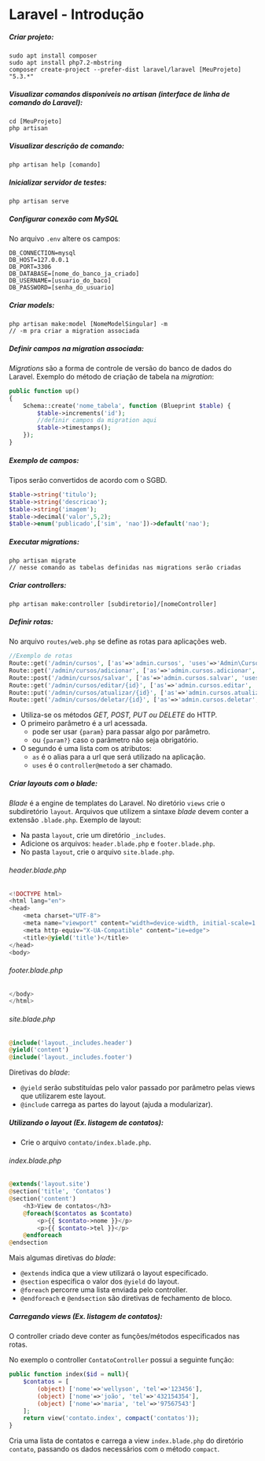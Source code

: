 
# Laravel - Introdução

##### Criar projeto:
```console
sudo apt install composer
sudo apt install php7.2-mbstring
composer create-project --prefer-dist laravel/laravel [MeuProjeto] "5.3.*"
```

##### Visualizar comandos disponíveis no _artisan_ (interface de linha de comando do Laravel):
```console
cd [MeuProjeto]
php artisan
```

##### Visualizar descrição de comando:
```console
php artisan help [comando]
```

##### Inicializar servidor de testes:
```console
php artisan serve
```

##### Configurar conexão com MySQL
No arquivo `.env` altere os campos:
```
DB_CONNECTION=mysql
DB_HOST=127.0.0.1
DB_PORT=3306
DB_DATABASE=[nome_do_banco_ja_criado]
DB_USERNAME=[usuario_do_baco]
DB_PASSWORD=[senha_do_usuario]
```

##### Criar models:
```console
php artisan make:model [NomeModelSingular] -m
// -m pra criar a migration associada
```

##### Definir campos na migration associada:
_Migrations_ são a forma de controle de versão do banco de dados do Laravel.
Exemplo do método de criação de tabela na _migration_:
```php
public function up()
{
    Schema::create('nome_tabela', function (Blueprint $table) {
        $table->increments('id');
        //definir campos da migration aqui
        $table->timestamps();
    });
}
```

##### Exemplo de campos:
Tipos serão convertidos de acordo com o SGBD.
```php
$table->string('titulo');
$table->string('descricao');
$table->string('imagem');
$table->decimal('valor',5,2);
$table->enum('publicado',['sim', 'nao'])->default('nao');
```

##### Executar migrations:
```console
php artisan migrate
// nesse comando as tabelas definidas nas migrations serão criadas
```

##### Criar controllers:
```console
php artisan make:controller [subdiretorio]/[nomeController]
```

##### Definir rotas:
No arquivo `routes/web.php` se define as rotas para aplicações web.
```php
//Exemplo de rotas
Route::get('/admin/cursos', ['as'=>'admin.cursos', 'uses'=>'Admin\CursoController@index']);
Route::get('/admin/cursos/adicionar', ['as'=>'admin.cursos.adicionar', 'uses'=>'Admin\CursoController@adicionar']);
Route::post('/admin/cursos/salvar', ['as'=>'admin.cursos.salvar', 'uses'=>'Admin\CursoController@salvar']);
Route::get('/admin/cursos/editar/{id}', ['as'=>'admin.cursos.editar', 'uses'=>'Admin\CursoController@editar']);
Route::put('/admin/cursos/atualizar/{id}', ['as'=>'admin.cursos.atualizar', 'uses'=>'Admin\CursoController@atualizar']);
Route::get('/admin/cursos/deletar/{id}', ['as'=>'admin.cursos.deletar', 'uses'=>'Admin\CursoController@deletar']);
```
- Utiliza-se os métodos *GET, POST, PUT ou DELETE* do HTTP.
- O primeiro parâmetro é a url acessada.
    - pode ser usar `{param}` para passar algo por parâmetro.
    - ou `{param?}` caso o parâmetro não seja obrigatório.
- O segundo é uma lista com os atributos:
    - `as` é o alias para a url que será utilizado na aplicação.
    - `uses` é o `controller@metodo` a ser chamado.

##### Criar layouts com o _blade_:
_Blade_ é a engine de templates do Laravel.
No diretório `views` crie o subdiretório `layout`.
Arquivos que utilizem a sintaxe _blade_ devem conter a extensão `.blade.php`.
Exemplo de layout:

- Na pasta `layout`, crie um diretório `_includes`.
- Adicione os arquivos: `header.blade.php` e `footer.blade.php`.
- No pasta `layout`, crie o arquivo `site.blade.php`.

###### _header.blade.php_
```php
<!DOCTYPE html>
<html lang="en">
<head>
    <meta charset="UTF-8">
    <meta name="viewport" content="width=device-width, initial-scale=1.0">
    <meta http-equiv="X-UA-Compatible" content="ie=edge">
    <title>@yield('title')</title>
</head>
<body>
```

###### _footer.blade.php_
```php
</body>
</html>
```
###### _site.blade.php_
```php
@include('layout._includes.header')
@yield('content')
@include('layout._includes.footer')
```
Diretivas do _blade_:

 - `@yield` serão substituídas pelo valor passado por parâmetro pelas views que utilizarem este layout.
 - `@include` carrega as partes do layout (ajuda a modularizar).

##### Utilizando o layout (Ex. listagem de contatos):

- Crie o arquivo `contato/index.blade.php`.
###### _index.blade.php_
```php
@extends('layout.site')
@section('title', 'Contatos')
@section('content')
    <h3>View de contatos</h3>
    @foreach($contatos as $contato)
        <p>{{ $contato->nome }}</p>
        <p>{{ $contato->tel }}</p>
    @endforeach
@endsection
```
Mais algumas diretivas do _blade_:

- `@extends` indica que a view utilizará o layout especificado.
- `@section` especifica o valor dos `@yield` do layout.
- `@foreach` percorre uma lista enviada pelo controller.
- `@endforeach` e `@endsection` são diretivas de fechamento de bloco.

##### Carregando views (Ex. listagem de contatos):

O controller criado deve conter as funções/métodos especificados nas rotas.

No exemplo o controller `ContatoController` possui a seguinte função:
```php
public function index($id = null){
    $contatos = [
        (object) ['nome'=>'wellyson', 'tel'=>'123456'],
        (object) ['nome'=>'joão', 'tel'=>'432154354'],
        (object) ['nome'=>'maria', 'tel'=>'97567543']
    ];
    return view('contato.index', compact('contatos'));
}
```

Cria uma lista de contatos e carrega a view `index.blade.php` do diretório `contato`, passando os dados necessários com o método `compact`.

